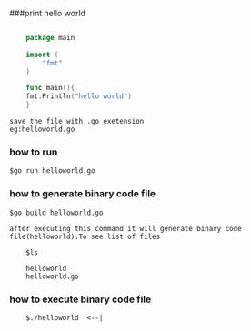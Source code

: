 
###print hello world

```go

	package main
 
	import (
		"fmt"
	)

	func main(){
	fmt.Println("hello world")
	}

```

	save the file with .go exetension
	eg:helloworld.go

### how to run

	$go run helloworld.go
	
### how to generate binary code file

	$go build helloworld.go

	after executing this command it will generate binary code file(helloworld).To see list of files

		$ls

		helloworld
		helloworld.go

### how to execute binary code file 

		$./helloworld  <--|


